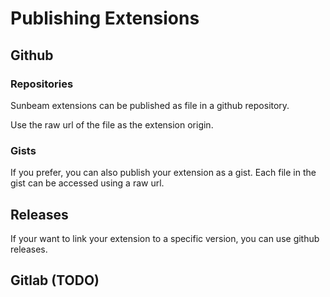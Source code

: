 # Publishing Extensions

## Github

### Repositories

Sunbeam extensions can be published as file in a github repository.

Use the raw url of the file as the extension origin.

### Gists

If you prefer, you can also publish your extension as a gist. Each file in the gist can be accessed using a raw url.

## Releases

If your want to link your extension to a specific version, you can use github releases.


## Gitlab (TODO)
